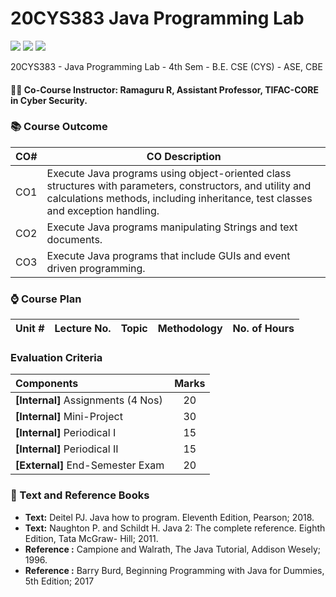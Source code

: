 # 20CYS383 Java Programming Lab
![](https://img.shields.io/badge/Batch-21CYS-lightgreen) ![](https://img.shields.io/badge/UG-blue) ![](https://img.shields.io/badge/Subject-JPL-blue)

20CYS383 - Java Programming Lab - 4th Sem - B.E. CSE (CYS) - ASE, CBE

#### :teacher: Co-Course Instructor:  Ramaguru R, Assistant Professor, TIFAC-CORE in Cyber Security.

### :books: Course Outcome

| CO#  | CO Description |
|------|----------------|
| CO1 | Execute Java programs using object-oriented class structures with parameters, constructors, and utility and calculations methods, including inheritance, test classes and exception handling. |
| CO2 | Execute Java programs manipulating Strings and text documents. |
| CO3 | Execute Java programs that include GUIs and event driven programming. |

### :watch: Course Plan 

| Unit # | Lecture No. | Topic | Methodology | No. of Hours |
|:------:|:-----------:|-------|-------------|:------------:|


### Evaluation Criteria

| Components | Marks |
|:----------|:-----:|
| **[Internal]** Assignments (4 Nos) | 20 |
| **[Internal]** Mini-Project | 30 |
| **[Internal]** Periodical I | 15 |
| **[Internal]** Periodical II | 15 |
| **[External]** End-Semester Exam | 20 |

### :green_book: Text and Reference Books
- **Text:** Deitel PJ. Java how to program. Eleventh Edition, Pearson; 2018.
- **Text:** Naughton P. and Schildt H. Java 2: The complete reference. Eighth Edition, Tata McGraw- Hill; 2011.
- **Reference :** Campione and Walrath, The Java Tutorial, Addison Wesely; 1996.
- **Reference :** Barry Burd, Beginning Programming with Java for Dummies, 5th Edition; 2017
